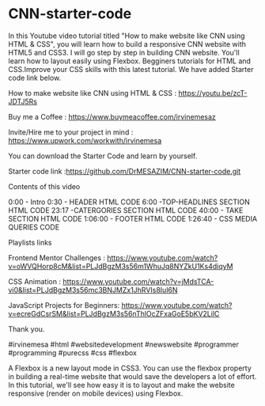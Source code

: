 # CNN-starter-code

In this Youtube video tutorial titled "How to make website like CNN using HTML & CSS", you will learn how to build a responsive CNN website with HTML5 and CSS3. 
I will go step by step in building CNN website. You'll learn how to layout easily using Flexbox.
Begginers tutorials for HTML and CSS.Improve your CSS skills with this latest tutorial.
We have added Starter code link below.

How to make website like CNN using HTML & CSS : https://youtu.be/zcT-JDTJ5Rs

Buy me a Coffee :   https://www.buymeacoffee.com/irvinemesaz

Invite/Hire me to your project in mind  : https://www.upwork.com/workwith/irvinemesa

You can download the Starter Code and learn by yourself.

Starter code link :https://github.com/DrMESAZIM/CNN-starter-code.git

Contents of this video  


0:00 - Intro
0:30 - HEADER HTML CODE 
6:00 -TOP-HEADLINES SECTION HTML CODE
23:17 -CATERGORIES SECTION HTML CODE
40:00 - TAKE SECTION HTML CODE
1:06:00 - FOOTER HTML CODE
1:26:40 - CSS MEDIA QUERIES CODE


Playlists links

Frontend Mentor Challenges :
https://www.youtube.com/watch?v=oWVQHorp8cM&list=PLJdBgzM3s56m1WhuJq8NYZkU1Ks4diqyM

CSS Animation :
https://www.youtube.com/watch?v=jMdsTCA-vi0&list=PLJdBgzM3s56mc3BNJMZx1JhRVIs8Iul6N

JavaScript Projects for Beginners:
https://www.youtube.com/watch?v=ecreGdCsrSM&list=PLJdBgzM3s56nThlOcZFxaGoE5bKV2LilC

Thank you.

#irvinemesa #html #websitedevelopment #newswebsite #programmer #programming 
#purecss  #css  #flexbox

A Flexbox is a new layout mode in CSS3. You can use the flexbox property
in building a real-time website that would save the developers a lot of effort. 
In this tutorial, we'll see how easy it is to layout and make 
the website responsive (render on mobile devices) using Flexbox.
